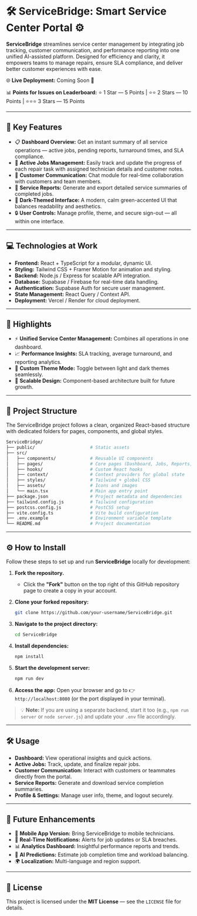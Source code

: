 # 🛠️ ServiceBridge: Smart Service Center Portal ⚙️

**ServiceBridge** streamlines service center management by integrating job tracking, customer communication, and performance reporting into one unified AI-assisted platform.
Designed for efficiency and clarity, it empowers teams to manage repairs, ensure SLA compliance, and deliver better customer experiences with ease.

🌐 **Live Deployment:** Coming Soon 👀

📊 **Points for Issues on Leaderboard:**
⭐ 1 Star — 5 Points | ⭐⭐ 2 Stars — 10 Points | ⭐⭐⭐ 3 Stars — 15 Points

---

## 🌟 Key Features

* 📋 **Dashboard Overview:** Get an instant summary of all service operations — active jobs, pending reports, turnaround times, and SLA compliance.
* 🧰 **Active Jobs Management:** Easily track and update the progress of each repair task with assigned technician details and customer notes.
* 💬 **Customer Communication:** Chat module for real-time collaboration with customers and team members.
* 📄 **Service Reports:** Generate and export detailed service summaries of completed jobs.
* 🎨 **Dark-Themed Interface:** A modern, calm green-accented UI that balances readability and aesthetics.
* 🔒 **User Controls:** Manage profile, theme, and secure sign-out — all within one interface.

---

## 💻 Technologies at Work

* **Frontend:** React + TypeScript for a modular, dynamic UI.
* **Styling:** Tailwind CSS + Framer Motion for animation and styling.
* **Backend:** Node.js / Express for scalable API integration.
* **Database:** Supabase / Firebase for real-time data handling.
* **Authentication:** Supabase Auth for secure user management.
* **State Management:** React Query / Context API.
* **Deployment:** Vercel / Render for cloud deployment.

---

## 🎯 Highlights

* ⚡ **Unified Service Center Management:** Combines all operations in one dashboard.
* 📈 **Performance Insights:** SLA tracking, average turnaround, and reporting analytics.
* 🌙 **Custom Theme Mode:** Toggle between light and dark themes seamlessly.
* 🧩 **Scalable Design:** Component-based architecture built for future growth.

---

## 📂 Project Structure

The ServiceBridge project follows a clean, organized React-based structure with dedicated folders for pages, components, and global styles.

```bash
ServiceBridge/
├── public/                     # Static assets
├── src/
│   ├── components/             # Reusable UI components
│   ├── pages/                  # Core pages (Dashboard, Jobs, Reports, etc.)
│   ├── hooks/                  # Custom React hooks
│   ├── context/                # Context providers for global state
│   ├── styles/                 # Tailwind + global CSS
│   ├── assets/                 # Icons and images
│   └── main.tsx                # Main app entry point
├── package.json                # Project metadata and dependencies
├── tailwind.config.js          # Tailwind configuration
├── postcss.config.js           # PostCSS setup
├── vite.config.ts              # Vite build configuration
├── .env.example                # Environment variable template
└── README.md                   # Project documentation
```

---

## ⚙️ How to Install

Follow these steps to set up and run **ServiceBridge** locally for development:

1. **Fork the repository.**

   * Click the **"Fork"** button on the top right of this GitHub repository page to create a copy in your account.

2. **Clone your forked repository:**

   ```bash
   git clone https://github.com/your-username/ServiceBridge.git
   ```

3. **Navigate to the project directory:**

   ```bash
   cd ServiceBridge
   ```

4. **Install dependencies:**

   ```bash
   npm install
   ```

5. **Start the development server:**

   ```bash
   npm run dev
   ```

6. **Access the app:**
   Open your browser and go to 👉 `http://localhost:8080` (or the port displayed in your terminal).

> 💡 **Note:**
> If you are using a separate backend, start it too (e.g., `npm run server` or `node server.js`) and update your `.env` file accordingly.

---

## 🛠️ Usage

* **Dashboard:** View operational insights and quick actions.
* **Active Jobs:** Track, update, and finalize repair jobs.
* **Customer Communication:** Interact with customers or teammates directly from the portal.
* **Service Reports:** Generate and download service completion summaries.
* **Profile & Settings:** Manage user info, theme, and logout securely.

---

## 🚀 Future Enhancements

* 📱 **Mobile App Version:** Bring ServiceBridge to mobile technicians.
* 🔔 **Real-Time Notifications:** Alerts for job updates or SLA breaches.
* 📊 **Analytics Dashboard:** Insightful performance reports and trends.
* 🤖 **AI Predictions:** Estimate job completion time and workload balancing.
* 🌍 **Localization:** Multi-language and region support.

---


## 📜 License

This project is licensed under the **MIT License** — see the `LICENSE` file for details.


